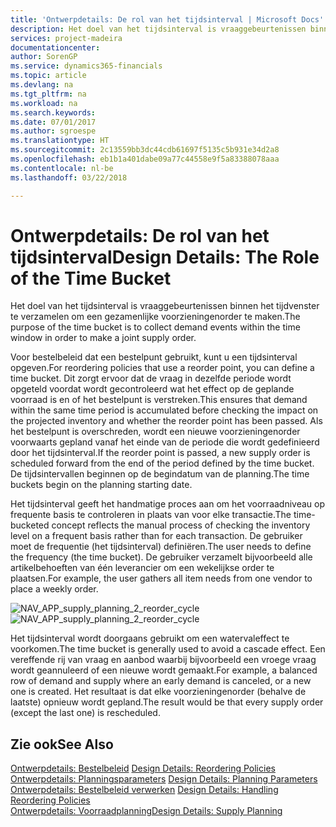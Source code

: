 ```yaml
---
title: 'Ontwerpdetails: De rol van het tijdsinterval | Microsoft Docs'
description: Het doel van het tijdsinterval is vraaggebeurtenissen binnen het tijdvenster te verzamelen om een gezamenlijke voorzieningenorder te maken.
services: project-madeira
documentationcenter: 
author: SorenGP
ms.service: dynamics365-financials
ms.topic: article
ms.devlang: na
ms.tgt_pltfrm: na
ms.workload: na
ms.search.keywords: 
ms.date: 07/01/2017
ms.author: sgroespe
ms.translationtype: HT
ms.sourcegitcommit: 2c13559bb3dc44cdb61697f5135c5b931e34d2a8
ms.openlocfilehash: eb1b1a401dabe09a77c44558e9f5a83388078aaa
ms.contentlocale: nl-be
ms.lasthandoff: 03/22/2018

---
```

# <a name="design-details-the-role-of-the-time-bucket"></a><span data-ttu-id="adb48-103">Ontwerpdetails: De rol van het tijdsinterval</span><span class="sxs-lookup"><span data-stu-id="adb48-103">Design Details: The Role of the Time Bucket</span></span>
<span data-ttu-id="adb48-104">Het doel van het tijdsinterval is vraaggebeurtenissen binnen het tijdvenster te verzamelen om een gezamenlijke voorzieningenorder te maken.</span><span class="sxs-lookup"><span data-stu-id="adb48-104">The purpose of the time bucket is to collect demand events within the time window in order to make a joint supply order.</span></span>  
  
 <span data-ttu-id="adb48-105">Voor bestelbeleid dat een bestelpunt gebruikt, kunt u een tijdsinterval opgeven.</span><span class="sxs-lookup"><span data-stu-id="adb48-105">For reordering policies that use a reorder point, you can define a time bucket.</span></span> <span data-ttu-id="adb48-106">Dit zorgt ervoor dat de vraag in dezelfde periode wordt opgeteld voordat wordt gecontroleerd wat het effect op de geplande voorraad is en of het bestelpunt is verstreken.</span><span class="sxs-lookup"><span data-stu-id="adb48-106">This ensures that demand within the same time period is accumulated before checking the impact on the projected inventory and whether the reorder point has been passed.</span></span> <span data-ttu-id="adb48-107">Als het bestelpunt is overschreden, wordt een nieuwe voorzieningenorder voorwaarts gepland vanaf het einde van de periode die wordt gedefinieerd door het tijdsinterval.</span><span class="sxs-lookup"><span data-stu-id="adb48-107">If the reorder point is passed, a new supply order is scheduled forward from the end of the period defined by the time bucket.</span></span> <span data-ttu-id="adb48-108">De tijdsintervallen beginnen op de begindatum van de planning.</span><span class="sxs-lookup"><span data-stu-id="adb48-108">The time buckets begin on the planning starting date.</span></span>  
  
 <span data-ttu-id="adb48-109">Het tijdsinterval geeft het handmatige proces aan om het voorraadniveau op frequente basis te controleren in plaats van voor elke transactie.</span><span class="sxs-lookup"><span data-stu-id="adb48-109">The time-bucketed concept reflects the manual process of checking the inventory level on a frequent basis rather than for each transaction.</span></span> <span data-ttu-id="adb48-110">De gebruiker moet de frequentie (het tijdsinterval) definiëren.</span><span class="sxs-lookup"><span data-stu-id="adb48-110">The user needs to define the frequency (the time bucket).</span></span> <span data-ttu-id="adb48-111">De gebruiker verzamelt bijvoorbeeld alle artikelbehoeften van één leverancier om een wekelijkse order te plaatsen.</span><span class="sxs-lookup"><span data-stu-id="adb48-111">For example, the user gathers all item needs from one vendor to place a weekly order.</span></span>  
  
 <span data-ttu-id="adb48-112">![](media/nav_app_supply_planning_2_reorder_cycle.png "NAV_APP_supply_planning_2_reorder_cycle")</span><span class="sxs-lookup"><span data-stu-id="adb48-112">![](media/nav_app_supply_planning_2_reorder_cycle.png "NAV_APP_supply_planning_2_reorder_cycle")</span></span>  
  
 <span data-ttu-id="adb48-113">Het tijdsinterval wordt doorgaans gebruikt om een watervaleffect te voorkomen.</span><span class="sxs-lookup"><span data-stu-id="adb48-113">The time bucket is generally used to avoid a cascade effect.</span></span> <span data-ttu-id="adb48-114">Een vereffende rij van vraag en aanbod waarbij bijvoorbeeld een vroege vraag wordt geannuleerd of een nieuwe wordt gemaakt.</span><span class="sxs-lookup"><span data-stu-id="adb48-114">For example, a balanced row of demand and supply where an early demand is canceled, or a new one is created.</span></span> <span data-ttu-id="adb48-115">Het resultaat is dat elke voorzieningenorder (behalve de laatste) opnieuw wordt gepland.</span><span class="sxs-lookup"><span data-stu-id="adb48-115">The result would be that every supply order (except the last one) is rescheduled.</span></span>  
  
## <a name="see-also"></a><span data-ttu-id="adb48-116">Zie ook</span><span class="sxs-lookup"><span data-stu-id="adb48-116">See Also</span></span>  
 <span data-ttu-id="adb48-117">[Ontwerpdetails: Bestelbeleid](design-details-reordering-policies.md) </span><span class="sxs-lookup"><span data-stu-id="adb48-117">[Design Details: Reordering Policies](design-details-reordering-policies.md) </span></span>  
 <span data-ttu-id="adb48-118">[Ontwerpdetails: Planningsparameters](design-details-planning-parameters.md) </span><span class="sxs-lookup"><span data-stu-id="adb48-118">[Design Details: Planning Parameters](design-details-planning-parameters.md) </span></span>  
 <span data-ttu-id="adb48-119">[Ontwerpdetails: Bestelbeleid verwerken](design-details-handling-reordering-policies.md) </span><span class="sxs-lookup"><span data-stu-id="adb48-119">[Design Details: Handling Reordering Policies](design-details-handling-reordering-policies.md) </span></span>  
 [<span data-ttu-id="adb48-120">Ontwerpdetails: Voorraadplanning</span><span class="sxs-lookup"><span data-stu-id="adb48-120">Design Details: Supply Planning</span></span>](design-details-supply-planning.md)
